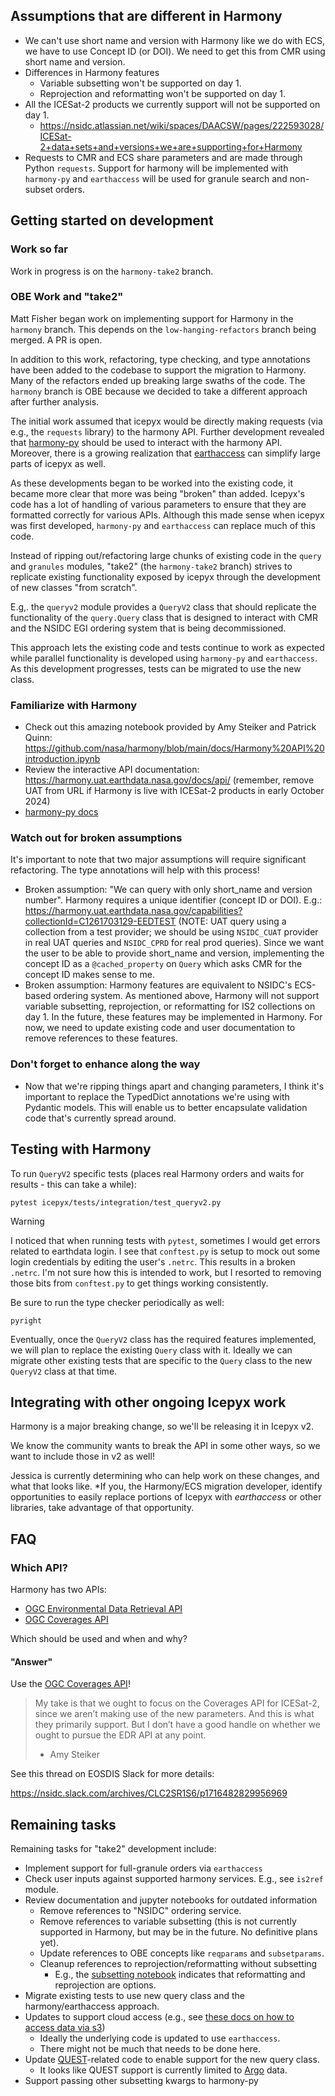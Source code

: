 ## Assumptions that are different in Harmony

* We can't use short name and version with Harmony like we do with ECS, we have to use
  Concept ID (or DOI). We need to get this from CMR using short name and version.
* Differences in Harmony features
  * Variable subsetting won't be supported on day 1.
  * Reprojection and reformatting won't be supported on day 1.
* All the ICESat-2 products we currently support will not be supported on day 1.
    * <https://nsidc.atlassian.net/wiki/spaces/DAACSW/pages/222593028/ICESat-2+data+sets+and+versions+we+are+supporting+for+Harmony>
* Requests to CMR and ECS share parameters and are made through Python
  `requests`. Support for harmony will be implemented with `harmony-py` and
  `earthaccess` will be used for granule search and non-subset orders.


## Getting started on development

### Work so far

Work in progress is on the `harmony-take2` branch.


### OBE Work and "take2"

Matt Fisher began work on implementing support for Harmony in the `harmony`
branch. This depends on the `low-hanging-refactors` branch being merged. A PR is
open.

In addition to this work, refactoring, type checking, and type annotations have
been added to the codebase to support the migration to Harmony. Many of the
refactors ended up breaking large swaths of the code. The `harmony` branch is
OBE because we decided to take a different approach after further analysis.

The initial work assumed that icepyx would be directly making requests (via
e.g., the `requests` library) to the harmony API. Further development revealed
that [harmony-py](https://harmony-py.readthedocs.io/en/main/) should be used to
interact with the harmony API. Moreover, there is a growing realization that
[earthaccess](https://earthaccess.readthedocs.io/en/latest/) can simplify large
parts of icepyx as well.

As these developments began to be worked into the existing code, it became more
clear that more was being "broken" than added. Icepyx's code has a lot of
handling of various parameters to ensure that they are formatted correctly for
various APIs. Although this made sense when icepyx was first developed,
`harmony-py` and `earthaccess` can replace much of this code.

Instead of ripping out/refactoring large chunks of existing code in the `query`
and `granules` modules, "take2" (the `harmony-take2` branch) strives to
replicate existing functionality exposed by icepyx through the development of
new classes "from scratch".

E.g,. the `queryv2` module provides a `QueryV2` class that should replicate the
functionality of the `query.Query` class that is designed to interact with CMR
and the NSIDC EGI ordering system that is being decommissioned.

This approach lets the existing code and tests continue to work as expected
while parallel functionality is developed using `harmony-py` and
`earthaccess`. As this development progresses, tests can be migrated to use the
new class.


### Familiarize with Harmony

* Check out this amazing notebook provided by Amy Steiker and Patrick Quinn:
  <https://github.com/nasa/harmony/blob/main/docs/Harmony%20API%20introduction.ipynb>
* Review the interactive API documentation:
  <https://harmony.uat.earthdata.nasa.gov/docs/api/> (remember, remove UAT from URL if
  Harmony is live with ICESat-2 products in early October 2024)
* [harmony-py docs](https://harmony-py.readthedocs.io/en/main/)


### Watch out for broken assumptions

It's important to note that two major assumptions will require significant refactoring.
The type annotations will help with this process!

* Broken assumption: "We can query with only short_name and version number". Harmony
   requires a unique identifier (concept ID or DOI). E.g.:
   <https://harmony.uat.earthdata.nasa.gov/capabilities?collectionId=C1261703129-EEDTEST>
   (NOTE: UAT query using a collection from a test provider; we should be using
   `NSIDC_CUAT` provider in real UAT queries and `NSIDC_CPRD` for real prod queries).
   Since we want the user to be able to provide short_name and version, implementing the
   concept ID as a `@cached_property` on `Query` which asks CMR for the concept ID makes
   sense to me.
* Broken assumption: Harmony features are equivalent to NSIDC's ECS-based
  ordering system. As mentioned above, Harmony will not support variable
  subsetting, reprojection, or reformatting for IS2 collections on day 1. In the
  future, these features may be implemented in Harmony. For now, we need to
  update existing code and user documentation to remove references to these
  features.


### Don't forget to enhance along the way

* Now that we're ripping things apart and changing parameters, I think it's important to
  replace the TypedDict annotations we're using with Pydantic models. This will enable us
  to better encapsulate validation code that's currently spread around.


## Testing with Harmony


To run `QueryV2` specific tests (places real Harmony orders and waits for
results - this can take a while):


```
pytest icepyx/tests/integration/test_queryv2.py
```

> [!WARNING]
> I noticed that when running tests with `pytest`, sometimes I would get errors
> related to earthdata login. I see that `conftest.py` is setup to mock out some
> login credentials by editing the user's `.netrc`. This results in a broken
> `.netrc`. I'm not sure how this is intended to work, but I resorted to
> removing those bits from `conftest.py` to get things working consistently.

Be sure to run the type checker periodically as well:

```
pyright
```

Eventually, once the `QueryV2` class has the required features implemented, we
will plan to replace the existing `Query` class with it. Ideally we can migrate
other existing tests that are specific to the `Query` class to the new `QueryV2`
class at that time.


## Integrating with other ongoing Icepyx work

Harmony is a major breaking change, so we'll be releasing it in Icepyx v2.

We know the community wants to break the API in some other ways, so we want to include those in v2 as well!

Jessica is currently determining who can help work on these changes, and what that looks like. *If you, the
Harmony/ECS migration developer, identify opportunities to easily replace portions of Icepyx with _earthaccess_
or other libraries, take advantage of that opportunity.

## FAQ

### Which API?

Harmony has two APIs:

* [OGC Environmental Data Retrieval API](https://harmony.earthdata.nasa.gov/docs/edr-api)
* [OGC Coverages API](https://harmony.earthdata.nasa.gov/docs/api/)

Which should be used and when and why?


#### "Answer"

Use the [OGC Coverages API](https://harmony.earthdata.nasa.gov/docs/api/)!

> My take is that we ought to focus on the Coverages API for ICESat-2, since we aren’t
> making use of the new parameters. And this is what they primarily support. But I don’t
> have a good handle on whether we ought to pursue the EDR API at any point.
>
> - Amy Steiker

See this thread on EOSDIS Slack for more details:

<https://nsidc.slack.com/archives/CLC2SR1S6/p1716482829956969>


## Remaining tasks

Remaining tasks for "take2" development include:

* Implement support for full-granule orders via `earthaccess`
* Check user inputs against supported harmony services. E.g., see `is2ref`
  module.
* Review documentation and jupyter notebooks for outdated information
  * Remove references to "NSIDC" ordering service.
  * Remove references to variable subsetting (this is not currently supported in
    Harmony, but may be in the future. No definitive plans yet).
  * Update references to OBE concepts like `reqparams` and `subsetparams`.
  * Cleanup references to reprojection/reformatting without subsetting
    * E.g., the [subsetting
      notebook](https://icepyx.readthedocs.io/en/latest/example_notebooks/IS2_data_access2-subsetting.html)
    indicates that reformatting and reprojection are options.
* Migrate existing tests to use new query class and the harmony/earthaccess approach.
* Updates to support cloud access (e.g., see [these docs on how to access data via s3](https://icepyx.readthedocs.io/en/latest/example_notebooks/IS2_cloud_data_access.html))
  * Ideally the underlying code is updated to use `earthaccess`.
  * There might not be much that needs to be done here.
* Update
  [QUEST](https://icepyx.readthedocs.io/en/latest/example_notebooks/QUEST_argo_data_access.html)-related
  code to enable support for the new query class.
  * It looks like QUEST support is currently limited to [Argo](https://argo.ucsd.edu/about/) data.
* Support passing other subsetting kwargs to harmony-py

